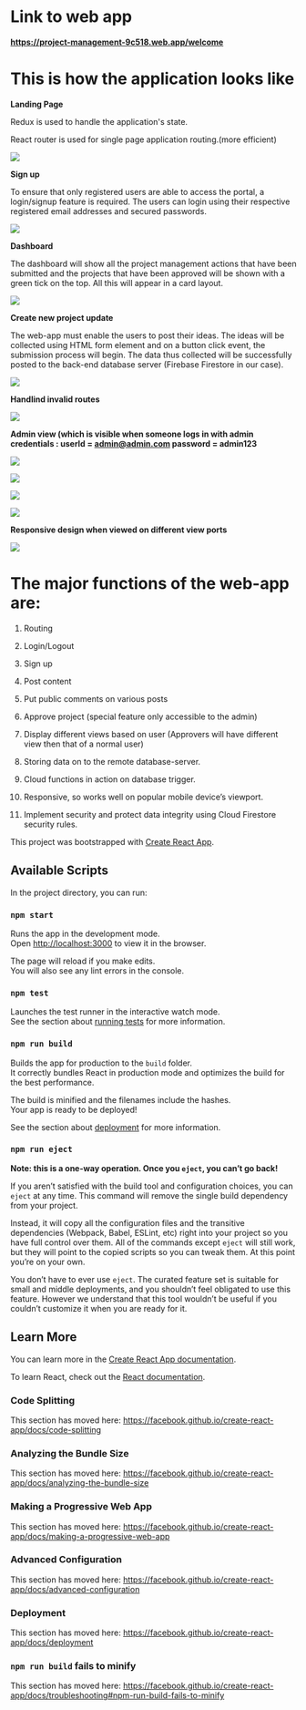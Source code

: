 # Link to web app

**https://project-management-9c518.web.app/welcome**

# This is how the application looks like


**Landing Page**

Redux is used to handle the application's state. 

React router is used for single page application routing.(more efficient)

![](./src/images/gitHubPics/landingPage.jpg)

**Sign up**

To ensure that only registered users are able to access the portal, a login/signup feature is
required. The users can login using their respective registered email addresses and
secured passwords.

![](./src/images/gitHubPics/pm_signup.gif)

**Dashboard**

The dashboard will show all the project management actions that have been submitted and the
projects that have been approved will be shown with a green tick on the top. All this will
appear in a card layout.

![](./src/images/gitHubPics/dashboard.png)

**Create new project update**

The web-app must enable the users to post their ideas. The ideas will be collected using HTML form
element and on a button click event, the submission process will begin.
The data thus collected will be successfully posted to the back-end database server (Firebase Firestore in our case).

![](./src/images/gitHubPics/pm_newproj_comm.gif)

**Handlind invalid routes**

![](./src/images/gitHubPics/err404.png)

**Admin view (which is visible when someone logs in with admin credentials : userId = admin@admin.com password = admin123**

![](./src/images/gitHubPics/adminView.png)

![](./src/images/gitHubPics/adminGrantSucc.png)

![](./src/images/gitHubPics/tickOverProj.png)

![](./src/images/gitHubPics/pm_approvalCancel.gif)

**Responsive design when viewed on different view ports**

![](./src/images/gitHubPics/pm_responsive.png)

# The major functions of the web-app are:

1) Routing

2) Login/Logout

3) Sign up

4) Post content

5) Put public comments on various posts

6) Approve project (special feature only accessible to the admin)

7) Display different views based on user (Approvers will have different view then that of a normal user)

8) Storing data on to the remote database-server.

9) Cloud functions in action on database trigger.

10) Responsive, so works well on popular mobile device’s viewport.

11) Implement security and protect data integrity using Cloud Firestore security rules.


This project was bootstrapped with [Create React App](https://github.com/facebook/create-react-app).

## Available Scripts

In the project directory, you can run:

### `npm start`

Runs the app in the development mode.<br>
Open [http://localhost:3000](http://localhost:3000) to view it in the browser.

The page will reload if you make edits.<br>
You will also see any lint errors in the console.

### `npm test`

Launches the test runner in the interactive watch mode.<br>
See the section about [running tests](https://facebook.github.io/create-react-app/docs/running-tests) for more information.

### `npm run build`

Builds the app for production to the `build` folder.<br>
It correctly bundles React in production mode and optimizes the build for the best performance.

The build is minified and the filenames include the hashes.<br>
Your app is ready to be deployed!

See the section about [deployment](https://facebook.github.io/create-react-app/docs/deployment) for more information.

### `npm run eject`

**Note: this is a one-way operation. Once you `eject`, you can’t go back!**

If you aren’t satisfied with the build tool and configuration choices, you can `eject` at any time. This command will remove the single build dependency from your project.

Instead, it will copy all the configuration files and the transitive dependencies (Webpack, Babel, ESLint, etc) right into your project so you have full control over them. All of the commands except `eject` will still work, but they will point to the copied scripts so you can tweak them. At this point you’re on your own.

You don’t have to ever use `eject`. The curated feature set is suitable for small and middle deployments, and you shouldn’t feel obligated to use this feature. However we understand that this tool wouldn’t be useful if you couldn’t customize it when you are ready for it.

## Learn More

You can learn more in the [Create React App documentation](https://facebook.github.io/create-react-app/docs/getting-started).

To learn React, check out the [React documentation](https://reactjs.org/).

### Code Splitting

This section has moved here: https://facebook.github.io/create-react-app/docs/code-splitting

### Analyzing the Bundle Size

This section has moved here: https://facebook.github.io/create-react-app/docs/analyzing-the-bundle-size

### Making a Progressive Web App

This section has moved here: https://facebook.github.io/create-react-app/docs/making-a-progressive-web-app

### Advanced Configuration

This section has moved here: https://facebook.github.io/create-react-app/docs/advanced-configuration

### Deployment

This section has moved here: https://facebook.github.io/create-react-app/docs/deployment

### `npm run build` fails to minify

This section has moved here: https://facebook.github.io/create-react-app/docs/troubleshooting#npm-run-build-fails-to-minify
